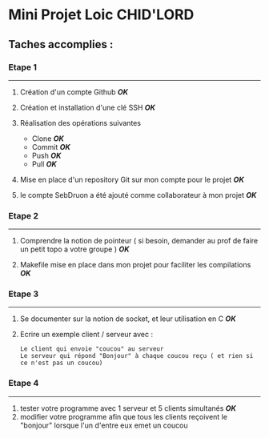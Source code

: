 # Mini Projet Loic CHID'LORD

## Taches accomplies :

  ### Etape 1
  ----------------

   1. Création d'un compte Github     **_OK_**
      
   2. Création et installation d'une clé SSH    **_OK_**
      
   3. Réalisation des opérations suivantes  
         * Clone      **_OK_**
         * Commit     **_OK_**  
         * Push       **_OK_** 
         * Pull       **_OK_**  

   4. Mise en place d'un repository Git sur mon compte pour le projet   **_OK_**
      
   5. le compte SebDruon a été ajouté comme collaborateur à mon projet    **_OK_** 
  
  ### Etape 2
  
  ----------------
  
   1. Comprendre la notion de pointeur ( si besoin, demander au prof de faire un petit topo a votre groupe )    **_OK_**
      
   2. Makefile mise en place dans mon projet pour faciliter les compilations    **_OK_**
      
  ### Etape 3
  
  ----------------
      
   1. Se documenter sur la notion de socket, et leur utilisation en C   **_OK_**
      
   2. Ecrire un exemple client / serveur avec :
   
          Le client qui envoie "coucou" au serveur
          Le serveur qui répond "Bonjour" à chaque coucou reçu ( et rien si ce n'est pas un coucou)
          
   ### Etape 4
   
   ----------------
   
   1. tester votre programme avec 1 serveur et 5 clients simultanés   **_OK_**
   2. modifier votre programme afin que tous les clients reçoivent le "bonjour" lorsque l'un d'entre eux emet un coucou
      
